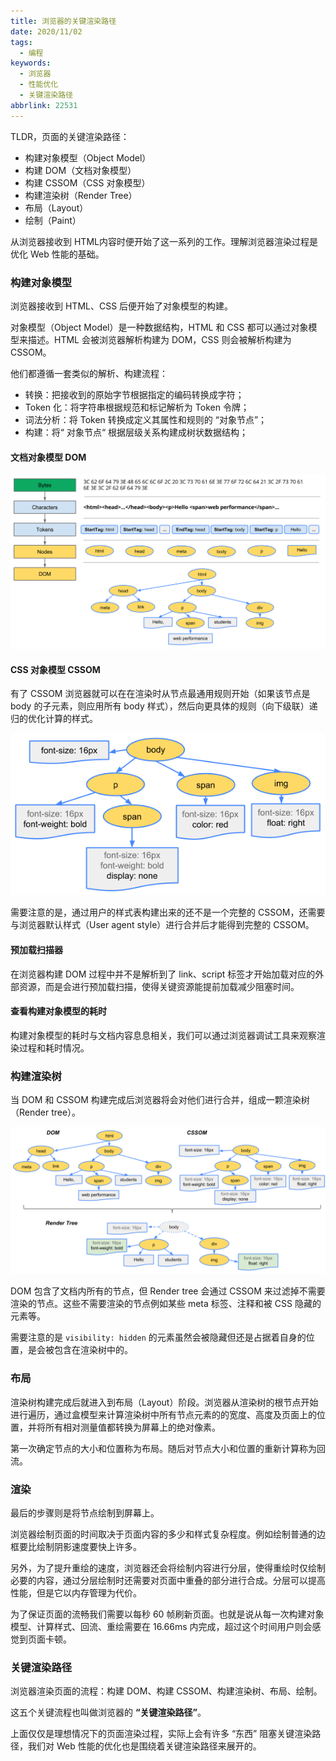 ```yaml
---
title: 浏览器的关键渲染路径
date: 2020/11/02
tags:
  - 编程
keywords:
  - 浏览器
  - 性能优化
  - 关键渲染路径
abbrlink: 22531
---
```


TLDR，页面的关键渲染路径：

- 构建对象模型（Object Model）
- 构建 DOM（文档对象模型）
- 构建 CSSOM（CSS 对象模型）
- 构建渲染树（Render Tree）
- 布局（Layout）
- 绘制（Paint）

从浏览器接收到 HTML内容时便开始了这一系列的工作。理解浏览器渲染过程是优化 Web 性能的基础。

### 构建对象模型

浏览器接收到 HTML、CSS 后便开始了对象模型的构建。

对象模型（Object Model）是一种数据结构，HTML 和 CSS 都可以通过对象模型来描述。HTML 会被浏览器解析构建为 DOM，CSS 则会被解析构建为 CSSOM。

他们都遵循一套类似的解析、构建流程：

- 转换：把接收到的原始字节根据指定的编码转换成字符；
- Token 化：将字符串根据规范和标记解析为 Token 令牌；
- 词法分析：将 Token 转换成定义其属性和规则的 “对象节点”；
- 构建：将“ 对象节点“ 根据层级关系构建成树状数据结构；

#### 文档对象模型 DOM

![](/images/2020/11/full-process.png)

#### CSS 对象模型 CSSOM

有了 CSSOM 浏览器就可以在在渲染时从节点最通用规则开始（如果该节点是 body 的子元素，则应用所有 body 样式），然后向更具体的规则（向下级联）递归的优化计算的样式。

![](/images/2020/11/cssom-tree.png)

需要注意的是，通过用户的样式表构建出来的还不是一个完整的 CSSOM，还需要与浏览器默认样式（User agent style）进行合并后才能得到完整的 CSSOM。

#### 预加载扫描器

在浏览器构建 DOM 过程中并不是解析到了 link、script 标签才开始加载对应的外部资源，而是会进行预加载扫描，使得关键资源能提前加载减少阻塞时间。

#### 查看构建对象模型的耗时

构建对象模型的耗时与文档内容息息相关，我们可以通过浏览器调试工具来观察渲染过程和耗时情况。

### 构建渲染树

当 DOM 和 CSSOM 构建完成后浏览器将会对他们进行合并，组成一颗渲染树（Render tree）。

![](/images/2020/11/render-tree-construction.png)

DOM 包含了文档内所有的节点，但 Render tree 会通过 CSSOM 来过滤掉不需要渲染的节点。这些不需要渲染的节点例如某些 meta 标签、注释和被 CSS 隐藏的元素等。

需要注意的是 `visibility: hidden` 的元素虽然会被隐藏但还是占据着自身的位置，是会被包含在渲染树中的。

### 布局

渲染树构建完成后就进入到布局（Layout）阶段。浏览器从渲染树的根节点开始进行遍历，通过盒模型来计算渲染树中所有节点元素的的宽度、高度及页面上的位置，并将所有相对测量值都转换为屏幕上的绝对像素。

第一次确定节点的大小和位置称为布局。随后对节点大小和位置的重新计算称为回流。

### 渲染

最后的步骤则是将节点绘制到屏幕上。

浏览器绘制页面的时间取决于页面内容的多少和样式复杂程度。例如绘制普通的边框要比绘制阴影速度要快上许多。

另外，为了提升重绘的速度，浏览器还会将绘制内容进行分层，使得重绘时仅绘制必要的内容，通过分层绘制时还需要对页面中重叠的部分进行合成。分层可以提高性能，但是它以内存管理为代价。

为了保证页面的流畅我们需要以每秒 60 帧刷新页面。也就是说从每一次构建对象模型、计算样式、回流、重绘需要在 16.66ms 内完成，超过这个时间用户则会感觉到页面卡顿。

### 关键渲染路径

浏览器渲染页面的流程：构建 DOM、构建 CSSOM、构建渲染树、布局、绘制。

这五个关键流程也叫做浏览器的 **“关键渲染路径”**。

上面仅仅是理想情况下的页面渲染过程，实际上会有许多 “东西” 阻塞关键渲染路径，我们对 Web 性能的优化也是围绕着关键渲染路径来展开的。